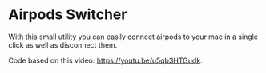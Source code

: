 # Airpods Switcher
With this small utility you can easily connect airpods to your mac in a single click as well as disconnect them.

Code based on this video: https://youtu.be/u5qb3HTGudk.
